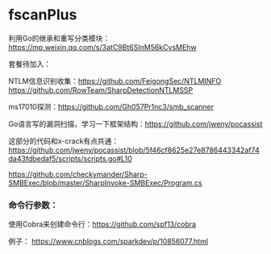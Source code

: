 # fscanPlus

利用Go的继承和重写分类模块： https://mp.weixin.qq.com/s/3atC9Bt6SInM56kCysMEhw

套餐待加入：

NTLM信息识别收集：https://github.com/FeigongSec/NTLMINFO
https://github.com/RowTeam/SharpDetectionNTLMSSP

ms17010探测：https://github.com/Gh057Pr1nc3/smb_scanner

Go语言写的漏洞扫描，学习一下框架结构：https://github.com/jweny/pocassist

这部分的代码和x-crack有点共通：https://github.com/jweny/pocassist/blob/5f46cf8625e27e8786443342af74da43fdbedaf5/scripts/scripts.go#L10

https://github.com/checkymander/Sharp-SMBExec/blob/master/SharpInvoke-SMBExec/Program.cs

### 命令行参数：
使用Cobra来创建命令行：https://github.com/spf13/cobra

例子：
https://www.cnblogs.com/sparkdev/p/10856077.html
